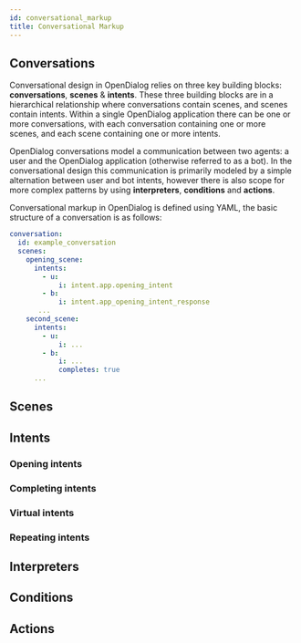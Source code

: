 ```yaml
---
id: conversational_markup
title: Conversational Markup
---
```



## Conversations

Conversational design in OpenDialog relies on three key building blocks: **conversations**, **scenes** & **intents**. These three building blocks are in a hierarchical relationship where conversations contain scenes, and scenes contain intents. Within a single OpenDialog application there can be one or more conversations, with each conversation containing one or more scenes, and each scene containing one or more intents.

OpenDialog conversations model a communication between two agents: a user and the OpenDialog application (otherwise referred to as a bot). In the conversational design this communication is primarily modeled by a simple alternation between user and bot intents, however there is also scope for more complex patterns by using **interpreters**, **conditions** and **actions**.

Conversational markup in OpenDialog is defined using YAML, the basic structure of a conversation is as follows:

```yaml
conversation:
  id: example_conversation
  scenes:
    opening_scene:
      intents:
        - u:
            i: intent.app.opening_intent
        - b:
            i: intent.app_opening_intent_response
       ...
    second_scene:
      intents:
        - u:
            i: ...
        - b:
            i: ...
            completes: true
      ...
```


## Scenes




## Intents





### Opening intents




### Completing intents




### Virtual intents




### Repeating intents




## Interpreters




## Conditions




## Actions


